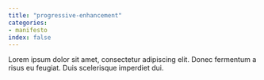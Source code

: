 ```yaml
---
title: "progressive-enhancement"
categories:
- manifesto
index: false
---
```

Lorem ipsum dolor sit amet, consectetur adipiscing elit. Donec fermentum a risus eu feugiat. Duis scelerisque imperdiet dui.
<!--more-->